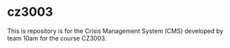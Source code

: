 # cz3003
This is repository is for the Crisis Management System (CMS) developed by team 10am for the course CZ3003.
